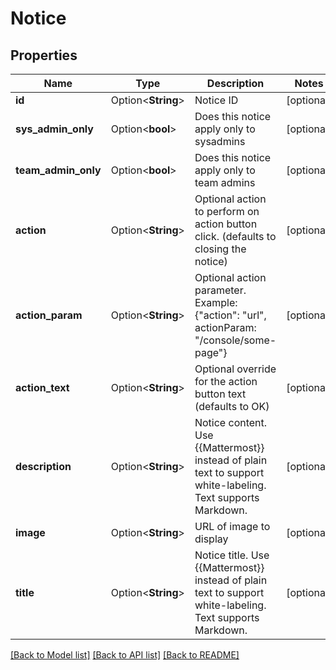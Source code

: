 # Notice

## Properties

Name | Type | Description | Notes
------------ | ------------- | ------------- | -------------
**id** | Option<**String**> | Notice ID | [optional]
**sys_admin_only** | Option<**bool**> | Does this notice apply only to sysadmins | [optional]
**team_admin_only** | Option<**bool**> | Does this notice apply only to team admins | [optional]
**action** | Option<**String**> | Optional action to perform on action button click. (defaults to closing the notice) | [optional]
**action_param** | Option<**String**> | Optional action parameter.  Example: {\"action\": \"url\", actionParam: \"/console/some-page\"} | [optional]
**action_text** | Option<**String**> | Optional override for the action button text (defaults to OK) | [optional]
**description** | Option<**String**> | Notice content. Use {{Mattermost}} instead of plain text to support white-labeling. Text supports Markdown. | [optional]
**image** | Option<**String**> | URL of image to display | [optional]
**title** | Option<**String**> | Notice title. Use {{Mattermost}} instead of plain text to support white-labeling. Text supports Markdown. | [optional]

[[Back to Model list]](../README.md#documentation-for-models) [[Back to API list]](../README.md#documentation-for-api-endpoints) [[Back to README]](../README.md)


